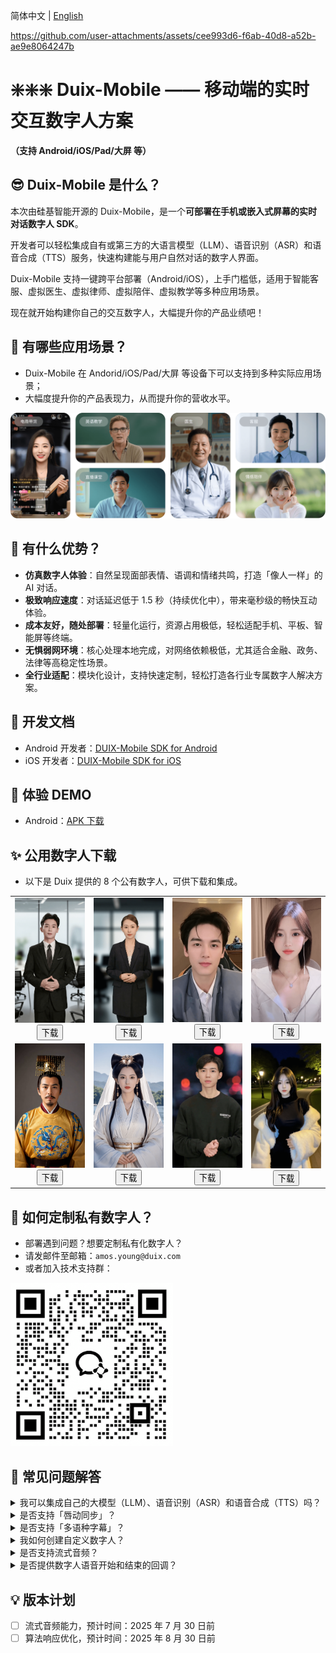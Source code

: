 简体中文 | [English](/README_en.md)

https://github.com/user-attachments/assets/cee993d6-f6ab-40d8-a52b-ae9e8064247b

# ❇️❇️❇️ Duix-Mobile —— 移动端的实时交互数字人方案

**（支持 Android/iOS/Pad/大屏 等）**

## 😎 Duix-Mobile 是什么？

本次由硅基智能开源的 Duix-Mobile，是一个**可部署在手机或嵌入式屏幕的实时对话数字人 SDK**。

开发者可以轻松集成自有或第三方的大语言模型（LLM）、语音识别（ASR）和语音合成（TTS）服务，快速构建能与用户自然对话的数字人界面。

Duix-Mobile 支持一键跨平台部署（Android/iOS），上手门槛低，适用于智能客服、虚拟医生、虚拟律师、虚拟陪伴、虚拟教学等多种应用场景。

现在就开始构建你自己的交互数字人，大幅提升你的产品业绩吧！

## 🤩 有哪些应用场景？

- Duix-Mobile 在 Andorid/iOS/Pad/大屏 等设备下可以支持到多种实际应用场景；
- 大幅度提升你的产品表现力，从而提升你的营收水平。

![](./res/example.png)

## 🥳 有什么优势？

- **仿真数字人体验**：自然呈现面部表情、语调和情绪共鸣，打造「像人一样」的 AI 对话。
- **极致响应速度**：对话延迟低于 1.5 秒（持续优化中），带来毫秒级的畅快互动体验。
- **成本友好，随处部署**：轻量化运行，资源占用极低，轻松适配手机、平板、智能屏等终端。
- **无惧弱网环境**：核心处理本地完成，对网络依赖极低，尤其适合金融、政务、法律等高稳定性场景。
- **全行业适配**：模块化设计，支持快速定制，轻松打造各行业专属数字人解决方案。

## 📑 开发文档

- Android 开发者：[DUIX-Mobile SDK for Android](https://github.com/GuijiAI/duix.ai/blob/main/duix-android/dh_aigc_android/README_en.md)
- iOS 开发者：[DUIX-Mobile SDK for iOS](https://github.com/GuijiAI/duix.ai/blob/main/duix-ios/GJLocalDigitalDemo/GJLocalDigitalSDK_en.md)

## 💚 体验 DEMO

- Android：[APK 下载](https://github.com/duixcom/Duix.mobile/blob/main/duix-android/test-release.apk)

## ✨ 公用数字人下载 

- 以下是 Duix 提供的 8 个公有数字人，可供下载和集成。

<table>
  <tr>
    <td align="center">
      <img src="./res/avatar/1.png" alt="Model 1" width="100%"><br>
      <a href="https://github.com/duixcom/Duix.mobile/releases/download/v1.0.0/gj_1.zip"><button>下载</button></a>
    </td>
    <td align="center">
      <img src="./res/avatar/2.png" alt="Model 2" width="100%"><br>
      <a href="https://github.com/duixcom/Duix.mobile/releases/download/v1.0.0/gj_2.zip"><button>下载</button></a>
    </td>
    <td align="center">
      <img src="./res/avatar/3.png" alt="Model 3" width="100%"><br>
      <a href="https://github.com/duixcom/Duix.mobile/releases/download/v1.0.0/gj_3.zip"><button>下载</button></a>
    </td>
    <td align="center">
      <img src="./res/avatar/8.png" alt="Model 8" width="100%"><br>
      <a href="https://github.com/duixcom/Duix.mobile/releases/download/v1.0.0/gj_8.zip"><button>下载</button></a>
    </td>
  </tr>
  <tr>
    <td align="center">
      <img src="./res/avatar/5.jpg" alt="Model 5" width="100%"><br>
      <a href="https://github.com/duixcom/Duix.mobile/releases/download/v1.0.0/gj_5.zip"><button>下载</button></a>
    </td>
    <td align="center">
      <img src="./res/avatar/6.png" alt="Model 6" width="100%"><br>
      <a href="https://github.com/duixcom/Duix.mobile/releases/download/v1.0.0/gj_6.zip"><button>下载</button></a>
    </td>
    <td align="center">
      <img src="./res/avatar/7.jpg" alt="Model 7" width="100%"><br>
      <a href="https://github.com/duixcom/Duix.mobile/releases/download/v1.0.0/gj_7.zip"><button>下载</button></a>
    </td>
    <td align="center">
      <img src="./res/avatar/4.png" alt="Model 4" width="100%"><br>
      <a href="https://github.com/duixcom/Duix.mobile/releases/download/v1.0.0/gj_4.zip"><button>下载</button></a>
    </td>
  </tr>
</table>

## 🤗 如何定制私有数字人？

- 部署遇到问题？想要定制私有化数字人？
- 请发邮件至邮箱：`amos.young@duix.com`
- 或者加入技术支持群：

<img src="./res/contact.png" alt="企业微信" width="260">

## 🙌 常见问题解答

<details>
<summary>我可以集成自己的大模型（LLM）、语音识别（ASR）和语音合成（TTS）吗？</summary>

当然可以，你可以将 Duix-Mobile 的数字人与你的自己 LLM、ASR 和 TTS 进行集成。

</details>

<details>
<summary>是否支持「唇动同步」？</summary>

支持。

</details>

<details>
<summary>是否支持「多语种字幕」？</summary>

支持。

</details>

<details>
<summary>我如何创建自定义数字人？</summary>

我们提供了 8 个公有数字人，如需额外定制，请联系上方的企业微信。

通常录制 15 秒至 2 分钟的视频即可完成定制过程，简单便捷。

</details>

<details>
<summary>是否支持流式音频？</summary>

流式音频目前还处于开发阶段；

如需你当前阶段需要，请联系上方的企业微信。

</details>

<details>
<summary>是否提供数字人语音开始和结束的回调？</summary>

是的，我们提供语音开始和结束的回调文档。

</details>

## 💡 版本计划

- [ ]  流式音频能力，预计时间：2025 年 7 月 30 日前
- [ ]  算法响应优化，预计时间：2025 年 8 月 30 日前

